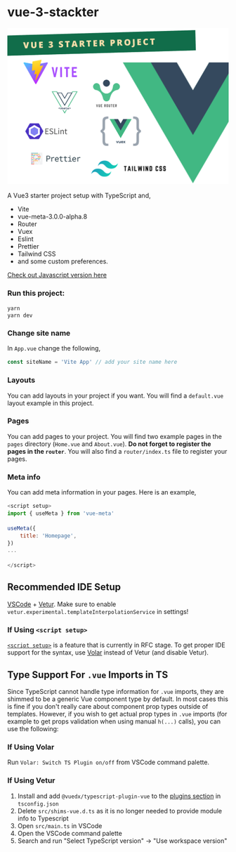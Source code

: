 # vue-3-stackter

![Cover Image](https://github.com/shamscorner/images/blob/main/vite-vue-3-tailwind.png)

A Vue3 starter project setup with TypeScript and,

-   Vite
-   vue-meta-3.0.0-alpha.8
-   Router
-   Vuex
-   Eslint
-   Prettier
-   Tailwind CSS
-   and some custom preferences.

[Check out Javascript version here](https://github.com/shamscorner/vue-3-stackter)

### Run this project:

```
yarn
yarn dev
```

### Change site name

In `App.vue` change the following,

```Javascript
const siteName = 'Vite App' // add your site name here
```

### Layouts

You can add layouts in your project if you want. You will find a `default.vue` layout example in this project.

### Pages

You can add pages to your project. You will find two example pages in the `pages` directory (`Home.vue` and `About.vue`). **Do not forget to register the pages in the `router`**. You will also find a `router/index.ts` file to register your pages.

### Meta info

You can add meta information in your pages. Here is an example,

```Javascript
<script setup>
import { useMeta } from 'vue-meta'

useMeta({
    title: 'Homepage',
})
...

</script>
```

## Recommended IDE Setup

[VSCode](https://code.visualstudio.com/) + [Vetur](https://marketplace.visualstudio.com/items?itemName=octref.vetur). Make sure to enable `vetur.experimental.templateInterpolationService` in settings!

### If Using `<script setup>`

[`<script setup>`](https://github.com/vuejs/rfcs/pull/227) is a feature that is currently in RFC stage. To get proper IDE support for the syntax, use [Volar](https://marketplace.visualstudio.com/items?itemName=johnsoncodehk.volar) instead of Vetur (and disable Vetur).

## Type Support For `.vue` Imports in TS

Since TypeScript cannot handle type information for `.vue` imports, they are shimmed to be a generic Vue component type by default. In most cases this is fine if you don't really care about component prop types outside of templates. However, if you wish to get actual prop types in `.vue` imports (for example to get props validation when using manual `h(...)` calls), you can use the following:

### If Using Volar

Run `Volar: Switch TS Plugin on/off` from VSCode command palette.

### If Using Vetur

1. Install and add `@vuedx/typescript-plugin-vue` to the [plugins section](https://www.typescriptlang.org/tsconfig#plugins) in `tsconfig.json`
2. Delete `src/shims-vue.d.ts` as it is no longer needed to provide module info to Typescript
3. Open `src/main.ts` in VSCode
4. Open the VSCode command palette
5. Search and run "Select TypeScript version" -> "Use workspace version"
